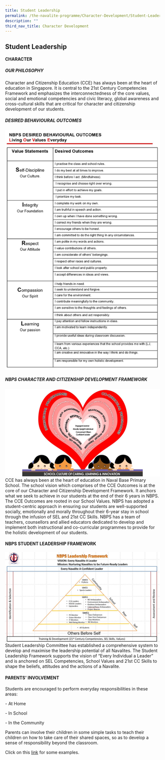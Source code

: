 ```yaml
---
title: Student Leadership
permalink: /the-navalite-programme/Character-Development/Student-Leadership/
description: ""
third_nav_title: Character Development
---
```

## Student Leadership

#### CHARACTER

  

##### OUR PHILOSOPHY

Character and Citizenship Education (CCE) has always been at the heart of education in Singapore. It is central to the 21st Century Competencies Framework and emphasizes the interconnectedness of the core values, social and emotional competencies and civic literacy, global awareness and cross-cultural skills that are critical for character and citizenship development of our students.

  

##### DESIRED BEHAVIOURAL OUTCOMES

![](/images/desired%20behavioral%20outcomes.jpeg)

##### NBPS CHARACTER AND CITIZENSHIP DEVELOPMENT FRAMEWORK

![](/images/Presentation1.jpeg)
CCE has always been at the heart of education in Naval Base Primary School. The school vision which comprises of the CCE Outcomes is at the core of our Character and Citizenship Development Framework. It anchors what we seek to achieve in our students at the end of their 6 years in NBPS. The CCE Outcomes are rooted in our School Values. NBPS has adopted a student-centric approach in ensuring our students are well-supported socially, emotionally and morally throughout their 6-year stay in school through the infusion of SEL and 21st CC Skills. NBPS has a team of teachers, counsellors and allied educators dedicated to develop and implement both instructional and co-curricular programmes to provide for the holistic development of our students.

#### NBPS STUDENT LEADERSHIP FRAMEWORK

![](/images/Student%20Leadership%20Framework.jpeg)
Student Leadership Committee has established a comprehensive system to develop and maximise the leadership potential of all Navalites. The Student Leadership Framework supports the vision of “Every Individual a Leader” and is anchored on SEL Competencies, School Values and 21st CC Skills to shape the beliefs, attitudes and the actions of a Navalite.

#### PARENTS' INVOLVEMENT

  

Students are encouraged to perform everyday responsibilities in these areas:

\- At Home  

\- In School

\- In the Community

 
Parents can involve their children in some simple tasks to teach their children on how to take care of their shared spaces, so as to develop a sense of responsibility beyond the classroom. 

Click on this [link](/files/everyday%20responsibilities.pdf) for some examples.


